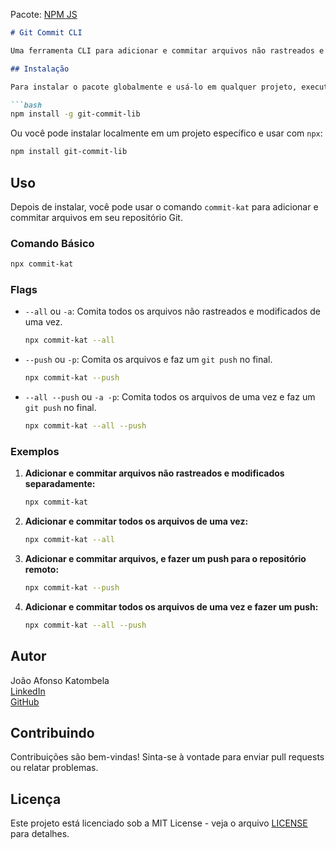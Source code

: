  

Pacote: 
[NPM JS](https://www.npmjs.com/package/git-commit-lib)

```markdown
# Git Commit CLI

Uma ferramenta CLI para adicionar e commitar arquivos não rastreados e modificados em um repositório Git.

## Instalação

Para instalar o pacote globalmente e usá-lo em qualquer projeto, execute:

```bash
npm install -g git-commit-lib
```

Ou você pode instalar localmente em um projeto específico e usar com `npx`:

```bash
npm install git-commit-lib
```

## Uso

Depois de instalar, você pode usar o comando `commit-kat` para adicionar e commitar arquivos em seu repositório Git.

### Comando Básico

```bash
npx commit-kat
```

### Flags

- `--all` ou `-a`: Comita todos os arquivos não rastreados e modificados de uma vez.
  ```bash
  npx commit-kat --all
  ```

- `--push` ou `-p`: Comita os arquivos e faz um `git push` no final.
  ```bash
  npx commit-kat --push
  ```

- `--all --push` ou `-a -p`: Comita todos os arquivos de uma vez e faz um `git push` no final.
  ```bash
  npx commit-kat --all --push
  ```

### Exemplos

1. **Adicionar e commitar arquivos não rastreados e modificados separadamente:**

   ```bash
   npx commit-kat
   ```

2. **Adicionar e commitar todos os arquivos de uma vez:**

   ```bash
   npx commit-kat --all
   ```

3. **Adicionar e commitar arquivos, e fazer um push para o repositório remoto:**

   ```bash
   npx commit-kat --push
   ```

4. **Adicionar e commitar todos os arquivos de uma vez e fazer um push:**

   ```bash
   npx commit-kat --all --push
   ```

## Autor

João Afonso Katombela  
[LinkedIn](https://www.linkedin.com/in/joao-afonso-katumbela)  
[GitHub](https://github.com/katumbela)

## Contribuindo

Contribuições são bem-vindas! Sinta-se à vontade para enviar pull requests ou relatar problemas.

## Licença

Este projeto está licenciado sob a MIT License - veja o arquivo [LICENSE](LICENSE) para detalhes.

 
